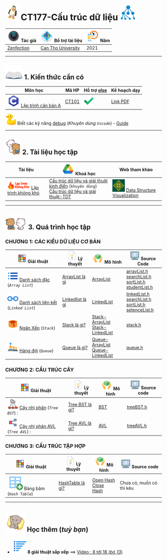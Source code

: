 # <img title="" src="https://raw.githubusercontent.com/Zenfection/Image/master/2021/06/03-14-30-12-7a95e97086fbb1170c6d50d4a5996f2a.gif" alt="7a95e97086fbb1170c6d50d4a5996f2a.gif" width="50">CT177-Cấu trúc dữ liệu ![cautrucdulieupng](https://raw.githubusercontent.com/Zenfection/Image/master/2020/12/15-13-15-54-cautrucdulieu.png)

| <img src="https://raw.githubusercontent.com/Zenfection/Image/master/2021/03/20-14-36-27-logo%20cat.png" title="" alt="logo cat.png" width="40"> Tác giả | <img src="https://raw.githubusercontent.com/Zenfection/Image/master/2021/03/20-14-38-42-logo-ctu.png" title="" alt="logo-ctu.png" width="40"> Bổ trợ tài liệu | <img src="https://raw.githubusercontent.com/Zenfection/Image/master/2021/03/20-13-59-20-icons8-new_year's_eve.png" title="" alt="icons8-new_year's_eve.png" width="40"> Năm |
| ------------------------------------------------------------------------------------------------------------------------------------------------------- | ------------------------------------------------------------------------------------------------------------------------------------------------------------- | --------------------------------------------------------------------------------------------------------------------------------------------------------------------------- |
| [Zenfection](https://facebook.com/Zenfection)                                                                                                           | [Can Tho University](http://www.cit.ctu.edu.vn/)                                                                                                              | 2021                                                                                                                                                                        |

---

## <img title="" src="https://raw.githubusercontent.com/Zenfection/Image/master/2021/06/03-18-20-54-de9eb637d1dac9a77a7f3822ed57ce07.gif" alt="de9eb637d1dac9a77a7f3822ed57ce07.gif" width="56"> 1. Kiến thức cần có

| Môn học                                                                                                                                                                                                                                            | Mã HP                                                            | Hỗ trợ [else](https://else.ctu.edu.vn/course/index.php)                                                                     | Kế hoạch dạy                                            |
| -------------------------------------------------------------------------------------------------------------------------------------------------------------------------------------------------------------------------------------------------- | ---------------------------------------------------------------- | --------------------------------------------------------------------------------------------------------------------------- | ------------------------------------------------------- |
| <img title="" src="https://raw.githubusercontent.com/Zenfection/Image/master/2020/12/15-13-40-39-icons8-c_programming.png" alt="" width="40"> [Lập trình căn bản A](https://github.com/Zenfection/CTU/tree/main/HocPhan/CT101-Lap_Trinh_Can_Ban_A) | [CT101](https://elcit.ctu.edu.vn/course/search.php?search=CT101) | ![icons8-checkmark.png](https://raw.githubusercontent.com/Zenfection/Image/master/2021/03/21-10-51-08-icons8-checkmark.png) | [Link PDF](http://www.cit.ctu.edu.vn/decuong/CT101.pdf) |

<img title="" src="https://raw.githubusercontent.com/Zenfection/Image/master/2021/06/03-18-22-24-wiktoria-fruba-webp-net-gifmaker-18.gif" alt="wiktoria-fruba-webp-net-gifmaker-18.gif" width="35"> Biết các kỹ năng [debug](https://viblo.asia/p/gioi-thieu-ve-debug-DzVkpoKZenW) (*Khuyên dùng `Vscode`*) - [Guide](https://zenfection.github.io/Source/Vscode)

---

## <img title="" src="https://raw.githubusercontent.com/Zenfection/Image/master/2021/06/03-18-26-30-tenor.gif" alt="tenor.gif" width="50"> 2. Tài liệu học tập

| Tài liệu                                                                                                                                                                                      | <img src="https://raw.githubusercontent.com/Zenfection/Image/master/2021/03/20-16-12-37-icons8-google_drive.png" title="" alt="icons8-google_drive.png" width="40"> Khoá học                                                                                                   | Web tham khảo                                                                                                                                                                                                                                                                                |
| --------------------------------------------------------------------------------------------------------------------------------------------------------------------------------------------- | ------------------------------------------------------------------------------------------------------------------------------------------------------------------------------------------------------------------------------------------------------------------------------ | -------------------------------------------------------------------------------------------------------------------------------------------------------------------------------------------------------------------------------------------------------------------------------------------- |
| <img src="https://raw.githubusercontent.com/Zenfection/Image/master/2020/12/16-23-00-16-logo-272-90.png" title="" alt="" width="73"> [Lập trình không khó](https://nguyenvanhieu.vn/ctdl-gt/) | [Cấu trúc dữ liệu và giải thuật kinh điển](https://drive.google.com/drive/folders/1YcUgdWSo9GjHm8j1644oPv5nUhj1tNKB?usp=sharing) (`khuyên dùng`)<br>[Cấu trúc dữ liệu và giải thuật-TDT](https://drive.google.com/drive/folders/1WHad8E9veuGBA4qItcOdZm1D5MG1ZiAr?usp=sharing) | <img src="https://raw.githubusercontent.com/Zenfection/Image/master/2020/12/16-23-01-32-University_of_San_Francisco_logo.png" title="" alt="University_of_San_Francisco_logo.png" width="40"> [Data Structure Visualization](https://www.cs.usfca.edu/~galles/visualization/Algorithms.html) |

---

## <img title="" src="https://raw.githubusercontent.com/Zenfection/Image/master/2021/06/03-18-31-04-tenor.gif" alt="tenor.gif" width="69"> 3. Quá trình học tập

### **CHƯƠNG 1: CÁC KIỂU DỮ LIỆU CƠ BẢN**

| ![icons8_rubik's_cube_30px.png](https://raw.githubusercontent.com/Zenfection/Image/master/2021/05/08-10-30-36-icons8_rubik's_cube_30px.png) Giải thuật                                                                                                                                    | ![icons8_concept_30px.png](https://raw.githubusercontent.com/Zenfection/Image/master/2021/05/08-10-30-52-icons8_concept_30px.png) Lý thuyết | ![icons8_handle_with_care_35px.png](https://raw.githubusercontent.com/Zenfection/Image/master/2021/05/08-10-31-59-icons8_handle_with_care_35px.png) Mô hình          | ![icons8googlecode30pxpng](https://raw.githubusercontent.com/Zenfection/Image/master/2021/05/08-10-24-29-icons8_google_code_30px.png) Source Code                                                                                                                                                                                                                                                                                                                                                                           |
| ----------------------------------------------------------------------------------------------------------------------------------------------------------------------------------------------------------------------------------------------------------------------------------------- | ------------------------------------------------------------------------------------------------------------------------------------------- | -------------------------------------------------------------------------------------------------------------------------------------------------------------------- | --------------------------------------------------------------------------------------------------------------------------------------------------------------------------------------------------------------------------------------------------------------------------------------------------------------------------------------------------------------------------------------------------------------------------------------------------------------------------------------------------------------------------- |
| <img title="" src="https://raw.githubusercontent.com/Zenfection/Image/master/2020/12/16-23-16-31-icons8-list.png" alt="icons8listpng" width="35"> [Danh sách đặc](https://github.com/Zenfection/CTU/tree/main/HocPhan/CT177-Cau_truc_du_lieu/Source/ArrayList) (*`Array List`*)           | [ArrayList là gì](https://nguyenvanhieu.vn/mang-1-chieu-trong-c/)                                                                           | [ArrayList](https://www.youtube.com/watch?v=tuujlJ19IK4)                                                                                                             | [arrayList.h](https://github.com/Zenfection/CTU/blob/main/HocPhan/CT177-Cau_truc_du_lieu/Source/ArrayList/arrayList.h)<br>[searchList.h](https://github.com/Zenfection/CTU/blob/main/HocPhan/CT177-Cau_truc_du_lieu/Source/ArrayList/searchList.h)<br>[sortList.h](https://github.com/Zenfection/CTU/blob/main/HocPhan/CT177-Cau_truc_du_lieu/Source/ArrayList/sortList.h)<br>[studentList.h](https://github.com/Zenfection/CTU/blob/main/HocPhan/CT177-Cau_truc_du_lieu/Source/ArrayList/studentList.h)                    |
| <img src="https://raw.githubusercontent.com/Zenfection/Image/master/2020/12/16-23-16-51-icons8-link.png" title="" alt="icons8linkpng" width="35"> [Danh sách liên kết](https://github.com/Zenfection/CTU/tree/main/HocPhan/CT177-Cau_truc_du_lieu/Source/Linked%20List) (*`Linked List`*) | [Linkedlist là gì](https://nguyenvanhieu.vn/danh-sach-lien-ket-don/)                                                                        | [LinkedList](https://visualgo.net/en/list)                                                                                                                           | [linkedList.h](https://github.com/Zenfection/CTU/blob/main/HocPhan/CT177-Cau_truc_du_lieu/Source/Linked%20List/linkedList.h)<br>[searchList.h](https://github.com/Zenfection/CTU/blob/main/HocPhan/CT177-Cau_truc_du_lieu/Source/Linked%20List/searchList.h)<br>[sortList.h](https://github.com/Zenfection/CTU/blob/main/HocPhan/CT177-Cau_truc_du_lieu/Source/Linked%20List/sortList.h)<br>[setenceList.h](https://github.com/Zenfection/CTU/blob/main/HocPhan/CT177-Cau_truc_du_lieu/Source/Linked%20List/sentenceList.h) |
| <img src="https://raw.githubusercontent.com/Zenfection/Image/master/2020/12/16-23-17-18-icons8-pancake.png" title="" alt="icons8pancakepng" width="35"> [Ngăn Xếp](https://github.com/Zenfection/CTU/tree/main/HocPhan/CT177-Cau_truc_du_lieu/Source/Stack) (*`Stack`*)                   | [Stack là gì?](https://nguyenvanhieu.vn/ngan-xep-stack/)                                                                                    | [Stack-ArrayList](https://www.cs.usfca.edu/~galles/visualization/StackArray.html)<br>[Stack-LinkedList](https://www.cs.usfca.edu/~galles/visualization/StackLL.html) | [stack.h](https://github.com/Zenfection/CTU/blob/main/HocPhan/CT177-Cau_truc_du_lieu/Source/Stack/stack.h)                                                                                                                                                                                                                                                                                                                                                                                                                  |
| <img src="https://raw.githubusercontent.com/Zenfection/Image/master/2020/12/16-23-17-32-icons8-joining_queue.png" title="" alt="icons8joiningqueuepng" width="35"> [Hàng đợi](https://github.com/Zenfection/CTU/tree/main/HocPhan/CT177-Cau_truc_du_lieu/Source/Queue) (*`Queue`*)        | [Queue là gì?](https://nguyenvanhieu.vn/hang-doi-queue/)                                                                                    | [Queue-ArrayList](https://www.cs.usfca.edu/~galles/visualization/QueueArray.html)<br>[Queue-LinkedList](https://www.cs.usfca.edu/~galles/visualization/QueueLL.html) | [queue.h](https://github.com/Zenfection/CTU/blob/main/HocPhan/CT177-Cau_truc_du_lieu/Source/Queue/queue.h)                                                                                                                                                                                                                                                                                                                                                                                                                  |

### **CHƯƠNG 2: CẤU TRÚC CÂY**

| ![icons8_rubik's_cube_30px.png](https://raw.githubusercontent.com/Zenfection/Image/master/2021/05/08-10-30-36-icons8_rubik's_cube_30px.png) Giải thuật                                                                                                                                           | ![icons8_concept_30px.png](https://raw.githubusercontent.com/Zenfection/Image/master/2021/05/08-10-30-52-icons8_concept_30px.png) Lý thuyết | ![icons8_handle_with_care_35px.png](https://raw.githubusercontent.com/Zenfection/Image/master/2021/05/08-10-31-59-icons8_handle_with_care_35px.png) Mô hình | ![icons8googlecode30pxpng](https://raw.githubusercontent.com/Zenfection/Image/master/2021/05/08-10-24-29-icons8_google_code_30px.png) Source code |
| ------------------------------------------------------------------------------------------------------------------------------------------------------------------------------------------------------------------------------------------------------------------------------------------------ | ------------------------------------------------------------------------------------------------------------------------------------------- | ----------------------------------------------------------------------------------------------------------------------------------------------------------- | ------------------------------------------------------------------------------------------------------------------------------------------------- |
| <img src="https://raw.githubusercontent.com/Zenfection/Image/master/2020/12/16-23-17-59-icons8-folder_tree.png" title="" alt="icons8foldertreepng" width="35"> [Cây nhị phân](https://github.com/Zenfection/CTU/tree/main/HocPhan/CT177-Cau_truc_du_lieu/Source/Tree) (*`Tree BST`*) :           | [Tree BST là gì?](https://nguyenvanhieu.vn/cay-nhi-phan-binary-tree/)                                                                       | [BST](https://www.cs.usfca.edu/~galles/visualization/BST.html)                                                                                              | [treeBST.h](https://github.com/Zenfection/CTU/blob/main/HocPhan/CT177-Cau_truc_du_lieu/Source/Tree/treeBST.h)                                     |
| <img src="https://raw.githubusercontent.com/Zenfection/Image/master/2020/12/16-23-18-13-icons8-tree_structure.png" title="" alt="icons8treestructurepng" width="35"> [Cây nhị phân AVL](https://github.com/Zenfection/CTU/tree/main/HocPhan/CT177-Cau_truc_du_lieu/Source/Tree) (*`Tree AVL`*) : | [Tree AVL là gì?](https://vietjack.com/cau-truc-du-lieu-va-giai-thuat/giai-thuat-cay-avl.jsp)                                               | [AVL](https://www.cs.usfca.edu/~galles/visualization/AVLtree.html)                                                                                          | [treeAVL.h](https://github.com/Zenfection/CTU/blob/main/HocPhan/CT177-Cau_truc_du_lieu/Source/Tree/treeAVL.h)                                     |

### **CHƯƠNG 3: CẤU TRÚC TẬP HỢP**

| ![icons8rubik'scube30pxpng](https://raw.githubusercontent.com/Zenfection/Image/master/2021/05/08-10-30-36-icons8_rubik's_cube_30px.png) Giải thuật                                         | ![icons8concept30pxpng](https://raw.githubusercontent.com/Zenfection/Image/master/2021/05/08-10-30-52-icons8_concept_30px.png) Lý thuyết | ![icons8handlewithcare35pxpng](https://raw.githubusercontent.com/Zenfection/Image/master/2021/05/08-10-31-59-icons8_handle_with_care_35px.png) Mô hình    | ![icons8googlecode30pxpng](https://raw.githubusercontent.com/Zenfection/Image/master/2021/05/08-10-24-29-icons8_google_code_30px.png) Source code |
| ------------------------------------------------------------------------------------------------------------------------------------------------------------------------------------------ | ---------------------------------------------------------------------------------------------------------------------------------------- | --------------------------------------------------------------------------------------------------------------------------------------------------------- | ------------------------------------------------------------------------------------------------------------------------------------------------- |
| <img src="https://raw.githubusercontent.com/Zenfection/Image/master/2020/12/16-23-19-57-icons8-insert_table.png" title="" alt="icons8inserttablepng" width="50"> Bảng băm (*`Hash Table`*) | [HashTable là gì?](https://nguyenvanhieu.vn/bang-bam-hash-tables/)                                                                       | [Open Hash](https://www.cs.usfca.edu/~galles/visualization/OpenHash.html)<br>[Close Hash](https://www.cs.usfca.edu/~galles/visualization/ClosedHash.html) | Chưa có, muốn có thì kêu                                                                                                                          |

---

## <img title="" src="https://raw.githubusercontent.com/Zenfection/Image/master/2021/06/03-18-36-05-8ea670d927e5bc1bc97fa64c4095939f.gif" alt="8ea670d927e5bc1bc97fa64c4095939f.gif" width="65"> Học thêm (*tuỳ bạn*)

- ![icons8-sorting.png](https://raw.githubusercontent.com/Zenfection/Image/master/2020/12/17-00-27-47-icons8-sorting.png)**8 giải thuật sắp xếp** ==> [Video : 8 tới 18 (*bỏ 13*)](https://drive.google.com/drive/folders/1YcUgdWSo9GjHm8j1644oPv5nUhj1tNKB?usp=sharing)
